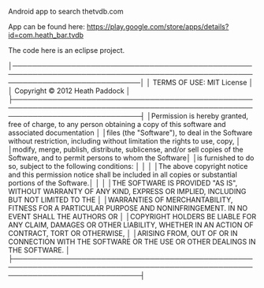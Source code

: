Android app to search thetvdb.com

App can be found here: https://play.google.com/store/apps/details?id=com.heath_bar.tvdb

The code here is an eclipse project.


│──────────────────────────────────────────────────────────────────────────────────────────────────────────────────────────────│
│                                                  TERMS OF USE: MIT License                                                   │
│                                                  Copyright © 2012 Heath Paddock                                              │
├──────────────────────────────────────────────────────────────────────────────────────────────────────────────────────────────┤
│Permission is hereby granted, free of charge, to any person obtaining a copy of this software and associated documentation    │ 
│files (the "Software"), to deal in the Software without restriction, including without limitation the rights to use, copy,    │
│modify, merge, publish, distribute, sublicense, and/or sell copies of the Software, and to permit persons to whom the Software│
│is furnished to do so, subject to the following conditions:                                                                   │
│                                                                                                                              │
│The above copyright notice and this permission notice shall be included in all copies or substantial portions of the Software.│
│                                                                                                                              │
│THE SOFTWARE IS PROVIDED "AS IS", WITHOUT WARRANTY OF ANY KIND, EXPRESS OR IMPLIED, INCLUDING BUT NOT LIMITED TO THE          │
│WARRANTIES OF MERCHANTABILITY, FITNESS FOR A PARTICULAR PURPOSE AND NONINFRINGEMENT. IN NO EVENT SHALL THE AUTHORS OR         │
│COPYRIGHT HOLDERS BE LIABLE FOR ANY CLAIM, DAMAGES OR OTHER LIABILITY, WHETHER IN AN ACTION OF CONTRACT, TORT OR OTHERWISE,   │
│ARISING FROM, OUT OF OR IN CONNECTION WITH THE SOFTWARE OR THE USE OR OTHER DEALINGS IN THE SOFTWARE.                         │
├──────────────────────────────────────────────────────────────────────────────────────────────────────────────────────────────┤

